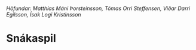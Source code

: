 ###### Höfundar: Matthías Máni Þorsteinsson, Tómas Orri Steffensen, Viðar Darri Egilsson, Ísak Logi Kristinsson

# Snákaspil

